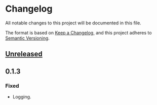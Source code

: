 # Changelog

All notable changes to this project will be documented in this file.

The format is based on [Keep a Changelog](https://keepachangelog.com/en/1.0.0/),
and this project adheres to [Semantic Versioning](https://semver.org/spec/v2.0.0.html).

## [Unreleased]

## 0.1.3

### Fixed

- Logging.

[unreleased]: https://github.com/Tatsh/patreon-archiver/compare/v0.1.3...HEAD
